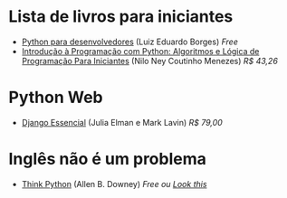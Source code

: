 # Lista de livros para iniciantes

- [Python para desenvolvedores](https://ark4n.wordpress.com/python/) (Luiz Eduardo Borges) *Free*
- [Introdução à Programação com Python: Algoritmos e Lógica de Programação Para Iniciantes](http://bit.ly/1N5mBTU) (Nilo Ney Coutinho Menezes) *R$ 43,26*

# Python Web

- [Django Essencial](http://novatec.com.br/livros/django/) (Julia Elman e Mark Lavin) *R$ 79,00*

# Inglês não é um problema

- [Think Python](http://www.greenteapress.com/thinkpython/) (Allen B. Downey) *Free ou [Look this](http://www.amazon.com/gp/product/144933072X/ref=as_li_qf_sp_asin_il_tl?ie=UTF8&camp=1789&creative=9325&creativeASIN=144933072X&linkCode=as2&tag=greenteapre01-20)*
